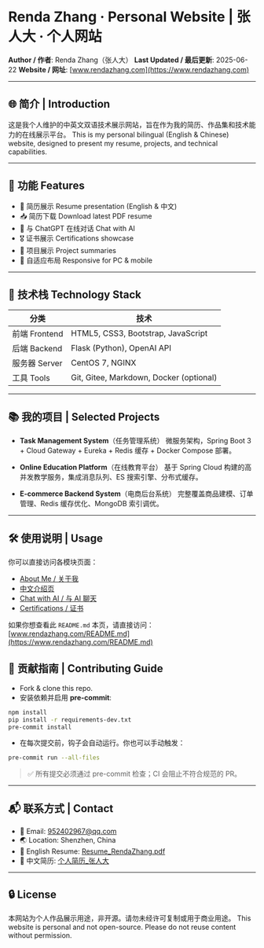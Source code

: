 # Renda Zhang · Personal Website | 张人大 · 个人网站

**Author / 作者**: Renda Zhang（张人大）
**Last Updated / 最后更新**: 2025-06-22
**Website / 网址**: [www.rendazhang.com](https://www.rendazhang.com)

______________________________________________________________________

## 🌐 简介 | Introduction

这是我个人维护的中英文双语技术展示网站，旨在作为我的简历、作品集和技术能力的在线展示平台。
This is my personal bilingual (English & Chinese) website, designed to present my resume, projects, and technical capabilities.

______________________________________________________________________

## 📌 功能 Features

- 📝 简历展示 Resume presentation (English & 中文)
- 📥 简历下载 Download latest PDF resume
- 💬 与 ChatGPT 在线对话 Chat with AI
- 🎖️ 证书展示 Certifications showcase
- 📂 项目展示 Project summaries
- 📱 自适应布局 Responsive for PC & mobile

______________________________________________________________________

## 🧠 技术栈 Technology Stack

| 分类 | 技术 |
|------|------|
| 前端 Frontend | HTML5, CSS3, Bootstrap, JavaScript |
| 后端 Backend | Flask (Python), OpenAI API |
| 服务器 Server | CentOS 7, NGINX |
| 工具 Tools | Git, Gitee, Markdown, Docker (optional) |

______________________________________________________________________

## 📚 我的项目 | Selected Projects

- **Task Management System**（任务管理系统）
  微服务架构，Spring Boot 3 + Cloud Gateway + Eureka + Redis 缓存 + Docker Compose 部署。

- **Online Education Platform**（在线教育平台）
  基于 Spring Cloud 构建的高并发教学服务，集成消息队列、ES 搜索引擎、分布式缓存。

- **E-commerce Backend System**（电商后台系统）
  完整覆盖商品建模、订单管理、Redis 缓存优化、MongoDB 索引调优。

______________________________________________________________________

## 🛠️ 使用说明 | Usage

你可以直接访问各模块页面：

- [About Me / 关于我](https://www.rendazhang.com/index_english.html)
- [中文介绍页](https://www.rendazhang.com/index_chinese.html)
- [Chat with AI / 与 AI 聊天](https://www.rendazhang.com/chat.html)
- [Certifications / 证书](https://www.rendazhang.com/certifications.html)

如果你想查看此 `README.md` 本页，请直接访问：
[www.rendazhang.com/README.md](https://www.rendazhang.com/README.md)

## 🤝 贡献指南 | Contributing Guide

- Fork & clone this repo.
- 安装依赖并启用 **pre-commit**:

```bash
npm install
pip install -r requirements-dev.txt
pre-commit install
```

- 在每次提交前，钩子会自动运行。你也可以手动触发：

```bash
pre-commit run --all-files
```

> ✅ 所有提交必须通过 pre-commit 检查；CI 会阻止不符合规范的 PR。

______________________________________________________________________

## 📬 联系方式 | Contact

- 📧 Email: [952402967@qq.com](mailto:952402967@qq.com)
- 🌏 Location: Shenzhen, China
- 📄 English Resume: [Resume_RendaZhang.pdf](https://www.rendazhang.com/images/Resume_RendaZhang.pdf)
- 📄 中文简历: [个人简历_张人大](https://www.rendazhang.com/images/%E4%B8%AA%E4%BA%BA%E7%AE%80%E5%8E%86_%E5%BC%A0%E4%BA%BA%E5%A4%A7.pdf)

______________________________________________________________________

## 🔒 License

本网站为个人作品展示用途，非开源。请勿未经许可复制或用于商业用途。
This website is personal and not open-source. Please do not reuse content without permission.
